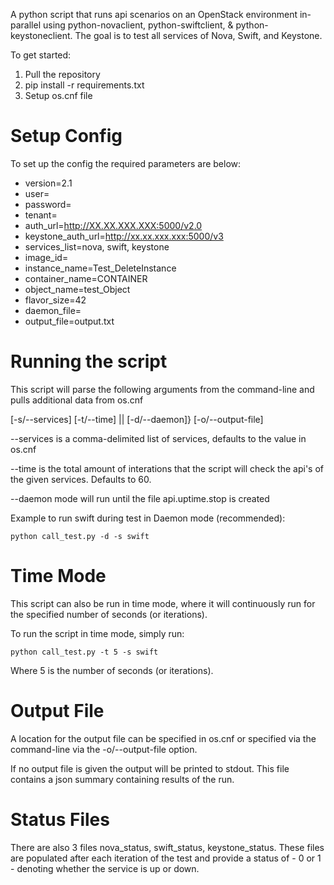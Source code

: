 A python script that runs api scenarios on an OpenStack environment in-parallel using python-novaclient, python-swiftclient, & python-keystoneclient.  The goal is to test all services of Nova, Swift, and Keystone.

To get started:

1. Pull the repository
2. pip install -r requirements.txt
3. Setup os.cnf file

Setup Config
=============
To set up the config the required parameters are below:

  * version=2.1
  * user= <required>
  * password= <required>
  * tenant= <required>
  * auth_url=http://XX.XX.XXX.XXX:5000/v2.0
  * keystone_auth_url=http://xx.xx.xxx.xxx:5000/v3
  * services_list=nova, swift, keystone
  * image_id= <required>
  * instance_name=Test_DeleteInstance
  * container_name=CONTAINER
  * object_name=test_Object
  * flavor_size=42
  * daemon_file=
  * output_file=output.txt

Running the script
=================

This script will parse the following arguments from the command-line and pulls additional data from os.cnf

[-s/--services] [-t/--time] || [-d/--daemon]} [-o/--output-file]

--services is a comma-delimited list of services, defaults to the value in os.cnf

--time is the total amount of interations that the script will check the api's of the given services. Defaults to 60.

--daemon mode will run until the file api.uptime.stop is created

Example to run swift during test in Daemon mode (recommended):

    python call_test.py -d -s swift

Time Mode
===========

This script can also be run in time mode, where it will continuously run for the specified number of seconds (or iterations).

To run the script in time mode, simply run:

    python call_test.py -t 5 -s swift

Where 5 is the number of seconds (or iterations).

Output File
===========

A location for the output file can be specified in os.cnf or specified via the command-line via the -o/--output-file option.

If no output file is given the output will be printed to stdout.  This file contains a json summary containing results of the run.

Status Files
============

There are also 3 files nova_status, swift_status, keystone_status.  These files are populated after each iteration of the test and provide a status of - 0 or 1 - denoting whether the service is up or down.
